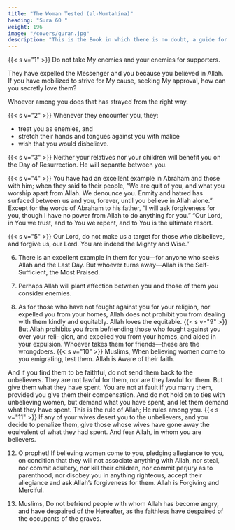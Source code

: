 ```yaml
---
title: "The Woman Tested (al-Mumtahina)"
heading: "Sura 60 "
weight: 196
image: "/covers/quran.jpg"
description: "This is the Book in which there is no doubt, a guide for the righteous."
---
```



{{< s v="1" >}}  Do not take My enemies and your enemies for supporters.

<!-- , offering them affection, when they have disbelieved in what has come to you of the Truth.  -->

They have expelled the Messenger and you because you believed in Allah. If you have mobilized to strive for My cause, seeking My approval, how can you secretly love them? 

<!-- I know what you conceal and what you reveal. -->

Whoever among you does that has strayed from the right way.


{{< s v="2" >}}  Whenever they encounter you, they:
- treat you as enemies, and
- stretch their hands and tongues against you with malice
- wish that you would disbelieve.

{{< s v="3" >}}  Neither your relatives nor your children will benefit you on the Day of Resurrection. He will separate between you. 

{{< s v="4" >}}  You have had an excellent example in Abraham and those with him; when they said to their people, “We are quit of you, and what you worship apart from Allah. We denounce you. Enmity and hatred has surfaced between us and you, forever, until you believe in Allah alone.” Except for the words of Abraham to his father, “I will ask forgiveness for you, though I have no power from Allah to do anything for you.” “Our Lord, in You we trust, and to You we repent, and to You is the ultimate resort.

{{< s v="5" >}}  Our Lord, do not make us a target for those who disbelieve, and forgive us, our Lord. You
are indeed the Mighty and Wise.”

6. There is an excellent example in them for you—for anyone who seeks Allah and the
Last Day. But whoever turns away—Allah is the Self-Sufficient, the Most Praised.
7. Perhaps Allah will plant affection between you and those of them you consider enemies.

8. As for those who have not fought against you for your religion, nor expelled you from
your homes, Allah does not prohibit you from dealing with them kindly and equitably.
Allah loves the equitable.
{{< s v="9" >}}  But Allah prohibits you from befriending
those who fought against you over your reli-
gion, and expelled you from your homes, and
aided in your expulsion. Whoever takes them for friends—these are the wrongdoers.
{{< s v="10" >}}  Muslims,  When believing women come to you emigrating, test them.
Allah is Aware of their faith. 

And if you find them to be faithful, do not send them back to
the unbelievers. They are not lawful for them,
nor are they lawful for them. But give them
what they have spent. You are not at fault if
you marry them, provided you give them
their compensation. And do not hold on to
ties with unbelieving women, but demand
what you have spent, and let them demand
what they have spent. This is the rule of Allah; He rules among you.
{{< s v="11" >}}  If any of your wives desert you to the unbelievers, and you decide to penalize them, give
those whose wives have gone away the equivalent of what they had spent. And fear Allah,
in whom you are believers.

12. O prophet! If believing women come to you, pledging allegiance to you, on condition
that they will not associate anything with Allah, nor steal, nor commit adultery, nor kill
their children, nor commit perjury as to parenthood, nor disobey you in anything
righteous, accept their allegiance and ask Allah’s forgiveness for them. Allah is Forgiving
and Merciful.

13. Muslims,  Do not befriend people with whom Allah has become angry, and
have despaired of the Hereafter, as the faithless have despaired of the occupants of the
graves.

